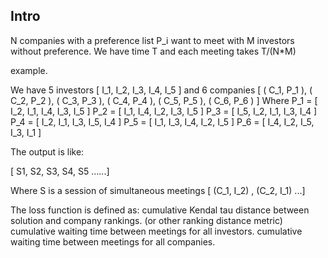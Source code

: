 Intro
-----
N companies with a preference list P_i
want to meet with M investors without preference.
We have time T and each meeting takes T/(N*M)

example.

We have 5 investors [ I_1, I_2, I_3, I_4, I_5 ]
and 6 companies [
  ( C_1, P_1 ),
  ( C_2, P_2 ),
  ( C_3, P_3 ),
  ( C_4, P_4 ),
  ( C_5, P_5 ),
  ( C_6, P_6 )
]
Where
P_1 = [ I_2, I_1, I_4, I_3, I_5 ]
P_2 = [ I_1, I_4, I_2, I_3, I_5 ]
P_3 = [ I_5, I_2, I_1, I_3, I_4 ]
P_4 = [ I_2, I_1, I_3, I_5, I_4 ]
P_5 = [ I_1, I_3, I_4, I_2, I_5 ]
P_6 = [ I_4, I_2, I_5, I_3, I_1 ]

The output is like:

[ S1, S2, S3, S4, S5 ......]

Where S is a session of simultaneous meetings [ (C_1, I_2) , (C_2, I_1) ...]

The loss function is defined as:
cumulative Kendal tau distance between solution and company rankings. (or other ranking distance metric)
cumulative waiting time between meetings for all investors.
cumulative waiting time between meetings for all companies.

